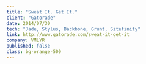 ```yaml
---
title: "Sweat It. Get It."
client: "Gatorade"
date: 2014/07/30
tech: "Jade, Stylus, Backbone, Grunt, Sitefinity"
link: http://www.gatorade.com/sweat-it-get-it
company: VMLYR
published: false
class: bg-orange-500
---
```

